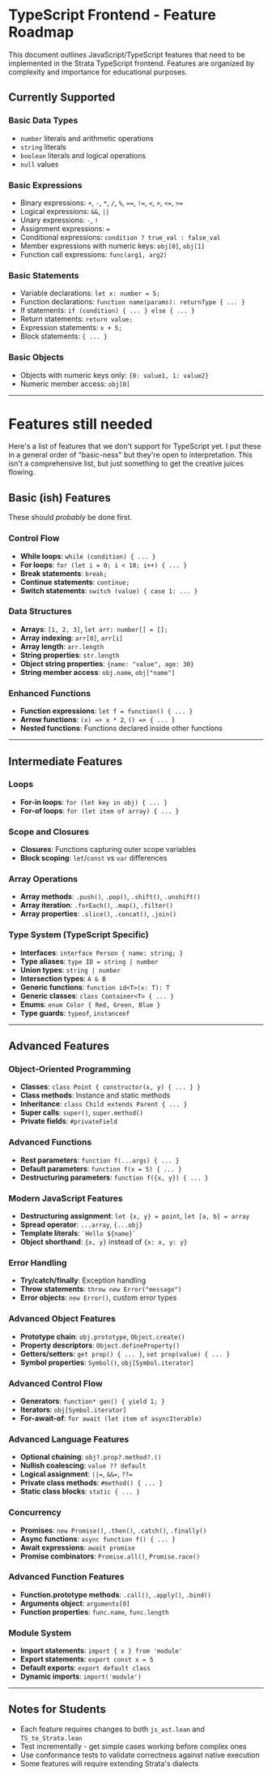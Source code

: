 # TypeScript Frontend - Feature Roadmap

This document outlines JavaScript/TypeScript features that need to be implemented in the Strata TypeScript frontend. Features are organized by complexity and importance for educational purposes.

## Currently Supported 

### Basic Data Types
- `number` literals and arithmetic operations
- `string` literals
- `boolean` literals and logical operations
- `null` values

### Basic Expressions
- Binary expressions: `+`, `-`, `*`, `/`, `%`, `==`, `!=`, `<`, `>`, `<=`, `>=`
- Logical expressions: `&&`, `||`
- Unary expressions: `-`, `!`
- Assignment expressions: `=`
- Conditional expressions: `condition ? true_val : false_val`
- Member expressions with numeric keys: `obj[0]`, `obj[1]`
- Function call expressions: `func(arg1, arg2)`

### Basic Statements
- Variable declarations: `let x: number = 5;`
- Function declarations: `function name(params): returnType { ... }`
- If statements: `if (condition) { ... } else { ... }`
- Return statements: `return value;`
- Expression statements: `x + 5;`
- Block statements: `{ ... }`

### Basic Objects
- Objects with numeric keys only: `{0: value1, 1: value2}`
- Numeric member access: `obj[0]`

---
# Features still needed

Here's a list of features that we don't support for TypeScript yet. I put these in a general order of "basic-ness" but they're open to interpretation. This isn't a comprehensive list, but just something to get the creative juices flowing.


## Basic (ish) Features 
These should *probably* be done first.
### Control Flow
- **While loops**: `while (condition) { ... }`
- **For loops**: `for (let i = 0; i < 10; i++) { ... }`
- **Break statements**: `break;`
- **Continue statements**: `continue;`
- **Switch statements**: `switch (value) { case 1: ... }`

### Data Structures
- **Arrays**: `[1, 2, 3]`, `let arr: number[] = [];`
- **Array indexing**: `arr[0]`, `arr[i]`
- **Array length**: `arr.length`
- **String properties**: `str.length`
- **Object string properties**: `{name: "value", age: 30}`
- **String member access**: `obj.name`, `obj["name"]`

### Enhanced Functions
- **Function expressions**: `let f = function() { ... }`
- **Arrow functions**: `(x) => x * 2`, `() => { ... }`
- **Nested functions**: Functions declared inside other functions

---

## Intermediate Features 

### Loops
- **For-in loops**: `for (let key in obj) { ... }`
- **For-of loops**: `for (let item of array) { ... }`

### Scope and Closures
- **Closures**: Functions capturing outer scope variables
- **Block scoping**: `let`/`const` vs `var` differences

### Array Operations
- **Array methods**: `.push()`, `.pop()`, `.shift()`, `.unshift()`
- **Array iteration**: `.forEach()`, `.map()`, `.filter()`
- **Array properties**: `.slice()`, `.concat()`, `.join()`

### Type System (TypeScript Specific)
- **Interfaces**: `interface Person { name: string; }`
- **Type aliases**: `type ID = string | number`
- **Union types**: `string | number`
- **Intersection types**: `A & B`
- **Generic functions**: `function id<T>(x: T): T`
- **Generic classes**: `class Container<T> { ... }`
- **Enums**: `enum Color { Red, Green, Blue }`
- **Type guards**: `typeof`, `instanceof`
---

## Advanced Features 

### Object-Oriented Programming
- **Classes**: `class Point { constructor(x, y) { ... } }`
- **Class methods**: Instance and static methods
- **Inheritance**: `class Child extends Parent { ... }`
- **Super calls**: `super()`, `super.method()`
- **Private fields**: `#privateField`

### Advanced Functions
- **Rest parameters**: `function f(...args) { ... }`
- **Default parameters**: `function f(x = 5) { ... }`
- **Destructuring parameters**: `function f({x, y}) { ... }`

### Modern JavaScript Features
- **Destructuring assignment**: `let {x, y} = point`, `let [a, b] = array`
- **Spread operator**: `...array`, `{...obj}`
- **Template literals**: `` `Hello ${name}` ``
- **Object shorthand**: `{x, y}` instead of `{x: x, y: y}`

### Error Handling
- **Try/catch/finally**: Exception handling
- **Throw statements**: `throw new Error("message")`
- **Error objects**: `new Error()`, custom error types

### Advanced Object Features
- **Prototype chain**: `obj.prototype`, `Object.create()`
- **Property descriptors**: `Object.defineProperty()`
- **Getters/setters**: `get prop() { ... }`, `set prop(value) { ... }`
- **Symbol properties**: `Symbol()`, `obj[Symbol.iterator]`

### Advanced Control Flow
- **Generators**: `function* gen() { yield 1; }`
- **Iterators**: `obj[Symbol.iterator]`
- **For-await-of**: `for await (let item of asyncIterable)`

### Advanced Language Features
- **Optional chaining**: `obj?.prop?.method?.()`
- **Nullish coalescing**: `value ?? default`
- **Logical assignment**: `||=`, `&&=`, `??=`
- **Private class methods**: `#method() { ... }`
- **Static class blocks**: `static { ... }`

### Concurrency
- **Promises**: `new Promise()`, `.then()`, `.catch()`, `.finally()`
- **Async functions**: `async function f() { ... }`
- **Await expressions**: `await promise`
- **Promise combinators**: `Promise.all()`, `Promise.race()`

### Advanced Function Features
- **Function.prototype methods**: `.call()`, `.apply()`, `.bind()`
- **Arguments object**: `arguments[0]`
- **Function properties**: `func.name`, `func.length`


### Module System
- **Import statements**: `import { x } from 'module'`
- **Export statements**: `export const x = 5`
- **Default exports**: `export default class`
- **Dynamic imports**: `import('module')`

---

## Notes for Students

- Each feature requires changes to both `js_ast.lean` and `TS_to_Strata.lean`
- Test incrementally - get simple cases working before complex ones
- Use conformance tests to validate correctness against native execution
- Some features will require extending Strata's dialects


